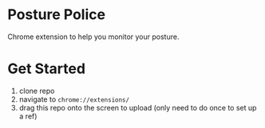 # Posture Police

Chrome extension to help you monitor your posture.

# Get Started
1. clone repo
2. navigate to `chrome://extensions/`
3. drag this repo onto the screen to upload (only need to do once to set up a ref)